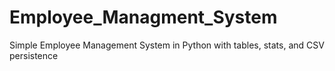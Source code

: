 # Employee_Managment_System
Simple Employee Management System in Python with tables, stats, and CSV persistence
